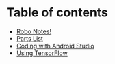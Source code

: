 # Table of contents

* [Robo Notes!](README.md)
* [Parts List](parts-list.md)
* [Coding with Android Studio](coding-with-android-studio.md)
* [Using TensorFlow](using-tensorflow.md)

